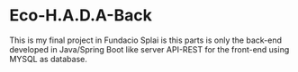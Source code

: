 # Eco-H.A.D.A-Back
This is my final project in Fundacio Splai is this parts is only the back-end developed in Java/Spring Boot like server API-REST for the front-end using  MYSQL as database.
